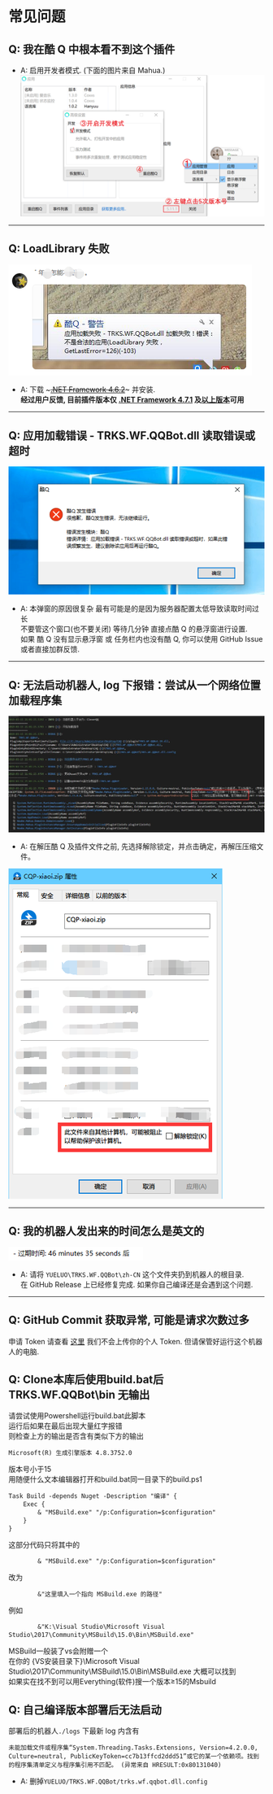 # 常见问题

## Q: 我在酷 Q 中根本看不到这个插件

- A: 启用开发者模式. (下面的图片来自 Mahua.)
  ![CQ](images/CQ.png)

---

## Q: LoadLibrary 失败

![LoadLibraryFailed](images/LoadLibraryFailed.png)

- A: 下载 ~~~[.NET Framework 4.6.2](https://dotnet.microsoft.com/download/thank-you/net462)~~~ 并安装.  
**经过用户反馈, 目前插件版本仅 [.NET Framework 4.7.1](https://dotnet.microsoft.com/download/thank-you/net471) 及[以上版本](https://dotnet.microsoft.com/download/thank-you/net472)可用**

---

## Q: 应用加载错误 - TRKS.WF.QQBot.dll 读取错误或超时

![Timeout](images/Timeout.png)

- A: 本弹窗的原因很复杂 最有可能是的是因为服务器配置太低导致读取时间过长  
   不要管这个窗口(也不要关闭) 等待几分钟 直接点酷 Q 的悬浮窗进行设置.  
   如果 酷 Q 没有显示悬浮窗 或 任务栏内也没有酷 Q, 你可以使用 GitHub Issue 或者直接加群反馈.

---

## Q: 无法启动机器人, log 下报错：尝试从一个网络位置加载程序集

![q](images/Q-Net.jpg)

- A: 在解压酷 Q 及插件文件之前, 先选择解除锁定，并点击确定，再解压压缩文件。

![Unlock](images/Unlock.png)

---

## Q: 我的机器人发出来的时间怎么是英文的

![Languagebug](images/Languagebug.png)

- A: 请将 `YUELUO\TRKS.WF.QQBot\zh-CN` 这个文件夹扔到机器人的根目录.  
   在 GitHub Release 上已经修复完成. 如果你自己编译还是会遇到这个问题.

---

## Q: GitHub Commit 获取异常, 可能是请求次数过多

申请 Token 请查看 [这里](token.md)
我们不会上传你的个人 Token. 但请保管好运行这个机器人的电脑.

## Q: Clone本库后使用build.bat后 TRKS.WF.QQBot\bin 无输出  

请尝试使用Powershell运行build.bat此脚本  
运行后如果在最后出现大量红字报错  
则检查上方的输出是否含有类似下方的输出  

```
Microsoft(R) 生成引擎版本 4.8.3752.0
```

版本号小于15  
用随便什么文本编辑器打开和build.bat同一目录下的build.ps1
```
Task Build -depends Nuget -Description "编译" {
    Exec {
        & "MSBuild.exe" "/p:Configuration=$configuration"
    }
}
```
这部分代码只将其中的
```
        & "MSBuild.exe" "/p:Configuration=$configuration"
```
改为
```
        &"这里填入一个指向 MSBuild.exe 的路径"
```
例如
```
        &"K:\Visual Studio\Microsoft Visual Studio\2017\Community\MSBuild\15.0\Bin\MSBuild.exe"
```
MSBuild一般装了vs会附赠一个  
在你的 {VS安装目录下}\Microsoft Visual Studio\2017\Community\MSBuild\15.0\Bin\MSBuild.exe 大概可以找到  
如果实在找不到可以用Everything(软件)搜一个版本≥15的Msbuild

## Q: 自己编译版本部署后无法启动


部署后的机器人`./logs` 下最新 log 内含有

```
未能加载文件或程序集“System.Threading.Tasks.Extensions, Version=4.2.0.0, Culture=neutral, PublicKeyToken=cc7b13ffcd2ddd51”或它的某一个依赖项。找到的程序集清单定义与程序集引用不匹配。 (异常来自 HRESULT:0x80131040)
```

- A: 删掉`YUELUO/TRKS.WF.QQBot/trks.wf.qqbot.dll.config`